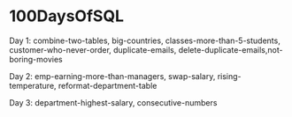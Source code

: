 # 100DaysOfSQL

Day 1: combine-two-tables, big-countries, classes-more-than-5-students, customer-who-never-order, duplicate-emails, delete-duplicate-emails,not-boring-movies

Day 2: emp-earning-more-than-managers, swap-salary, rising-temperature, reformat-department-table

Day 3: department-highest-salary, consecutive-numbers
